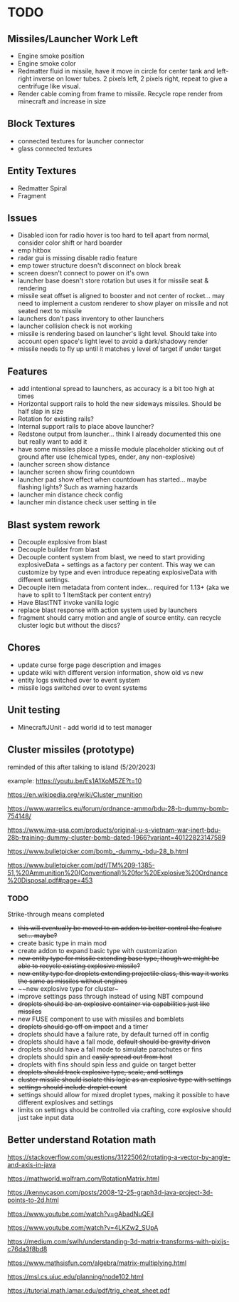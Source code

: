 # TODO

## Missiles/Launcher Work Left

- Engine smoke position
- Engine smoke color
- Redmatter fluid in missile, have it move in circle for center tank and left-right inverse on lower tubes. 2 pixels left, 2 pixels right, repeat to give a centrifuge like visual.
- Render cable coming from frame to missile. Recycle rope render from minecraft and increase in size

## Block Textures

- connected textures for launcher connector
- glass connected textures

## Entity Textures

- Redmatter Spiral
- Fragment 

## Issues

- Disabled icon for radio hover is too hard to tell apart from normal, consider color shift or hard boarder
- emp hitbox
- radar gui is missing disable radio feature
- emp tower structure doesn't disconnect on block break
- screen doesn't connect to power on it's own
- launcher base doesn't store rotation but uses it for missile seat & rendering
- missile seat offset is aligned to booster and not center of rocket... may need to implement a custom renderer to show player on missile and not seated next to missile
- launchers don't pass inventory to other launchers
- launcher collision check is not working
- missile is rendering based on launcher's light level. Should take into account open space's light level to avoid a dark/shadowy render
- missile needs to fly up until it matches y level of target if under target

## Features

- add intentional spread to launchers, as accuracy is a bit too high at times
- Horizontal support rails to hold the new sideways missiles. Should be half slap in size
- Rotation for existing rails?
- Internal support rails to place above launcher?
- Redstone output from launcher... think I already documented this one but really want to add it
- have some missiles place a missile module placeholder sticking out of ground after use (chemical types, ender, any non-explosive)
- launcher screen show distance
- launcher screen show firing countdown
- launcher pad show effect when countdown has started... maybe flashing lights? Such as warning hazards
- launcher min distance check config
- launcher min distance check user setting in tile

## Blast system rework

- Decouple explosive from blast
- Decouple builder from blast
- Decouple content system from blast, we need to start providing explosiveData + settings as a factory per content. This way we can customize by type and even introduce repeating explosiveData with different settings.
- Decouple item metadata from content index... required for 1.13+ (aka we have to split to 1 ItemStack per content entry) 
- Have BlastTNT invoke vanilla logic
- replace blast response with action system used by launchers
- fragment should carry motion and angle of source entity. can recycle cluster logic but without the discs?

## Chores

- update curse forge page description and images
- update wiki with different version information, show old vs new
- entity logs switched over to event system
- missile logs switched over to event systems

## Unit testing

- MinecraftJUnit - add world id to test manager

## Cluster missiles (prototype)

reminded of this after talking to island (5/20/2023)

example: https://youtu.be/Es1A1XoM5ZE?t=10

https://en.wikipedia.org/wiki/Cluster_munition

https://www.warrelics.eu/forum/ordnance-ammo/bdu-28-b-dummy-bomb-754148/

https://www.ima-usa.com/products/original-u-s-vietnam-war-inert-bdu-28b-training-dummy-cluster-bomb-dated-1966?variant=40122823147589

https://www.bulletpicker.com/bomb_-dummy_-bdu-28_b.html

https://www.bulletpicker.com/pdf/TM%209-1385-51,%20Ammunition%20(Conventional)%20for%20Explosive%20Ordnance%20Disposal.pdf#page=453

### TODO

Strike-through means completed

- ~~this will eventually be moved to an addon to better control the feature set... maybe?~~
- create basic type in main mod
- create addon to expand basic type with customization
- ~~new entity type for missile extending base type, though we might be able to recycle existing explosive missile?~~
- ~~new entity type for droplets extending projectile class, this way it works the same as missiles without engines~~
- ~~new explosive type for cluster~
- improve settings pass through instead of using NBT compound
- ~~droplets should be an explosive container via capabilities just like missiles~~
- new FUSE component to use with missiles and bomblets
- ~~droplets should go off on impact~~ and a timer
- droplets should have a failure rate, by default turned off in config
- droplets should have a fall mode, ~~default should be gravity driven~~
- droplets should have a fall mode to simulate parachutes or fins
- droplets should spin and ~~easily spread out from host~~
- droplets with fins should spin less and guide on target better
- ~~droplets should track explosive type, scale, and settings~~
- ~~cluster missile should isolate this logic as an explosive type with settings~~
- ~~settings should include droplet count~~
- settings should allow for mixed droplet types, making it possible to have different explosives and settings
- limits on settings should be controlled via crafting, core explosive should just take input data

## Better understand Rotation math

https://stackoverflow.com/questions/31225062/rotating-a-vector-by-angle-and-axis-in-java

https://mathworld.wolfram.com/RotationMatrix.html

https://kennycason.com/posts/2008-12-25-graph3d-java-project-3d-points-to-2d.html

https://www.youtube.com/watch?v=gAbadNuQEjI

https://www.youtube.com/watch?v=4LKZw2_SUpA

https://medium.com/swlh/understanding-3d-matrix-transforms-with-pixijs-c76da3f8bd8

https://www.mathsisfun.com/algebra/matrix-multiplying.html

https://msl.cs.uiuc.edu/planning/node102.html

https://tutorial.math.lamar.edu/pdf/trig_cheat_sheet.pdf